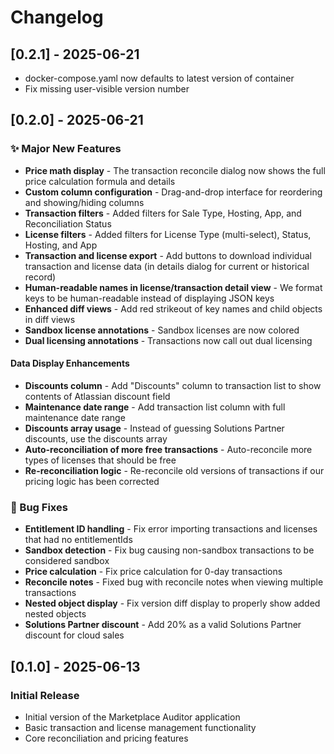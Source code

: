 # Changelog

## [0.2.1] - 2025-06-21

- docker-compose.yaml now defaults to latest version of container
- Fix missing user-visible version number

## [0.2.0] - 2025-06-21

### ✨ Major New Features
- **Price math display** - The transaction reconcile dialog now shows the full price calculation formula and details
- **Custom column configuration** - Drag-and-drop interface for reordering and showing/hiding columns
- **Transaction filters** - Added filters for Sale Type, Hosting, App, and Reconciliation Status
- **License filters** - Added filters for License Type (multi-select), Status, Hosting, and App
- **Transaction and license export** - Add buttons to download individual transaction and license data (in details dialog for current or historical record)
- **Human-readable names in license/transaction detail view** - We format keys to be human-readable instead of displaying JSON keys
- **Enhanced diff views** - Add red strikeout of key names and child objects in diff views
- **Sandbox license annotations** - Sandbox licenses are now colored
- **Dual licensing annotations** - Transactions now call out dual licensing

#### Data Display Enhancements
- **Discounts column** - Add "Discounts" column to transaction list to show contents of Atlassian discount field
- **Maintenance date range** - Add transaction list column with full maintenance date range
- **Discounts array usage** - Instead of guessing Solutions Partner discounts, use the discounts array
- **Auto-reconciliation of more free transactions** - Auto-reconcile more types of licenses that should be free
- **Re-reconciliation logic** - Re-reconcile old versions of transactions if our pricing logic has been corrected

### 🐛 Bug Fixes

- **Entitlement ID handling** - Fix error importing transactions and licenses that had no entitlementIds
- **Sandbox detection** - Fix bug causing non-sandbox transactions to be considered sandbox
- **Price calculation** - Fix price calculation for 0-day transactions
- **Reconcile notes** - Fixed bug with reconcile notes when viewing multiple transactions
- **Nested object display** - Fix version diff display to properly show added nested objects
- **Solutions Partner discount** - Add 20% as a valid Solutions Partner discount for cloud sales

## [0.1.0] - 2025-06-13

### Initial Release
- Initial version of the Marketplace Auditor application
- Basic transaction and license management functionality
- Core reconciliation and pricing features
